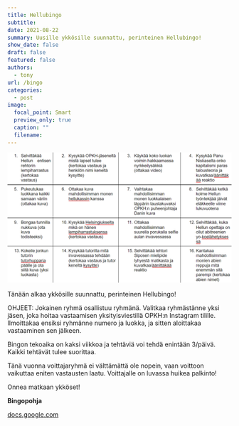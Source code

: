 ```yaml
---
title: Hellubingo
subtitle:
date: 2021-08-22
summary: Uusille ykkösille suunnattu, perinteinen Hellubingo!
show_date: false
draft: false
featured: false
authors:
  - tony
url: /bingo
categories:
  - post
image:
  focal_point: Smart
  preview_only: true
  caption: ""
  filename: 
---
```


![Hellubingo](bingo.png)

Tänään alkaa ykkösille suunnattu, perinteinen Hellubingo!  

OHJEET:
Jokainen ryhmä osallistuu ryhmänä. Valitkaa ryhmästänne yksi jäsen, joka hoitaa vastaamisen yksityisviestillä OPKH:n Instagram tilille.
Ilmoittakaa ensiksi ryhmänne numero ja luokka, ja sitten aloittakaa vastaaminen sen jälkeen.  

Bingon tekoaika on kaksi viikkoa ja tehtäviä voi tehdä enintään 3/päivä. Kaikki tehtävät tulee suorittaa.  

Tänä vuonna voittajaryhmä ei välttämättä ole nopein, vaan voittoon vaikuttaa eniten vastausten laatu. Voittajalle on luvassa huikea palkinto!  

Onnea matkaan ykköset!  

**Bingopohja**

<a href="https://docs.google.com/document/d/1RJLSUAeYgOrGzQkyclCiXtJDBAkkr_qg-k5lEVNCLGU/edit?usp=sharing/" target="_blank">docs.google.com</a>
